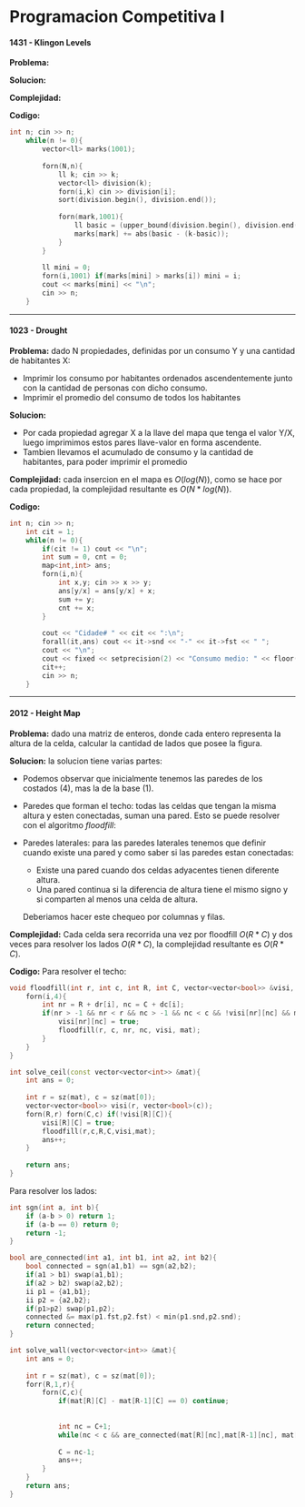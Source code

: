# Programacion Competitiva I

#### 1431 - Klingon Levels

**Problema:**

**Solucion:**

**Complejidad:**

**Codigo:**
```cpp
int n; cin >> n;
	while(n != 0){
		vector<ll> marks(1001);
		
		forn(N,n){
			ll k; cin >> k;
			vector<ll> division(k);
			forn(i,k) cin >> division[i];
			sort(division.begin(), division.end());
			
			forn(mark,1001){
				ll basic = (upper_bound(division.begin(), division.end(), mark) - division.begin());
				marks[mark] += abs(basic - (k-basic));
			}
		}
		
		ll mini = 0;
		forn(i,1001) if(marks[mini] > marks[i]) mini = i;
		cout << marks[mini] << "\n";
		cin >> n;
	}
```

---
#### 1023 - Drought
**Problema:** dado N propiedades, definidas por un consumo Y y una cantidad de habitantes X:
* Imprimir los consumo por habitantes ordenados ascendentemente junto con la cantidad de personas con dicho consumo.
* Imprimir el promedio del consumo de todos los habitantes

**Solucion:** 
* Por cada propiedad agregar X a la llave del mapa que tenga el valor Y/X, luego imprimimos estos pares llave-valor en forma ascendente.
* Tambien llevamos el acumulado de consumo y la cantidad de habitantes, para poder imprimir el promedio

**Complejidad:** cada insercion en el mapa es $O(log(N))$, como se hace por cada propiedad, la complejidad resultante es $O(N*log(N))$.

**Codigo:**
```cpp
int n; cin >> n;
	int cit = 1;
	while(n != 0){
		if(cit != 1) cout << "\n";
		int sum = 0, cnt = 0;
		map<int,int> ans;
		forn(i,n){
			int x,y; cin >> x >> y;
			ans[y/x] = ans[y/x] + x;
			sum += y;
			cnt += x;
		}
		
		cout << "Cidade# " << cit << ":\n";
		forall(it,ans) cout << it->snd << "-" << it->fst << " ";
		cout << "\n";
		cout << fixed << setprecision(2) << "Consumo medio: " << floor(double(sum)*100/double(cnt))/100 << " m3.\n";
		cit++;
		cin >> n;
	}
```
---
#### 2012 - Height Map

**Problema:** dado una matriz de enteros, donde cada entero representa la altura de la celda, calcular la cantidad de lados que posee la figura.

**Solucion:** la solucion tiene varias partes:
* Podemos observar que inicialmente tenemos las paredes de los costados (4), mas la de la base (1).
* Paredes que forman el techo: todas las celdas que tengan la misma altura y esten conectadas, suman una pared. Esto se puede resolver con el algoritmo _floodfill_:
* Paredes laterales: para las paredes laterales tenemos que definir cuando existe una pared y como saber si las paredes estan conectadas:
    * Existe una pared cuando dos celdas adyacentes tienen diferente altura.
    * Una pared continua si la diferencia de altura tiene el mismo signo y si comparten al menos una celda de altura.

    Deberiamos hacer este chequeo por columnas y filas.

**Complejidad:**
Cada celda sera recorrida una vez por floodfill $O(R*C)$ y dos veces para resolver los lados $O(R*C)$, la complejidad resultante es $O(R*C)$.

**Codigo:**
Para resolver el techo:
```cpp
void floodfill(int r, int c, int R, int C, vector<vector<bool>> &visi, const vector<vector<int>> &mat){
	forn(i,4){
		int nr = R + dr[i], nc = C + dc[i];
		if(nr > -1 && nr < r && nc > -1 && nc < c && !visi[nr][nc] && mat[R][C] == mat[nr][nc]){
			visi[nr][nc] = true;
			floodfill(r, c, nr, nc, visi, mat);
		}
	}
}

int solve_ceil(const vector<vector<int>> &mat){
	int ans = 0;
	
	int r = sz(mat), c = sz(mat[0]);
	vector<vector<bool>> visi(r, vector<bool>(c));
	forn(R,r) forn(C,c) if(!visi[R][C]){
		visi[R][C] = true;
		floodfill(r,c,R,C,visi,mat);
		ans++;
	}
	
	return ans;
}
```

Para resolver los lados:

```cpp
int sgn(int a, int b){
	if (a-b > 0) return 1;
	if (a-b == 0) return 0;
	return -1;
}

bool are_connected(int a1, int b1, int a2, int b2){
	bool connected = sgn(a1,b1) == sgn(a2,b2);
	if(a1 > b1) swap(a1,b1);
	if(a2 > b2) swap(a2,b2);
	ii p1 = {a1,b1};
	ii p2 = {a2,b2};
	if(p1>p2) swap(p1,p2);
	connected &= max(p1.fst,p2.fst) < min(p1.snd,p2.snd);
	return connected;
}

int solve_wall(vector<vector<int>> &mat){
	int ans = 0;
	
	int r = sz(mat), c = sz(mat[0]);
	forr(R,1,r){
		forn(C,c){
			if(mat[R][C] - mat[R-1][C] == 0) continue;
			
			
			int nc = C+1;
			while(nc < c && are_connected(mat[R][nc],mat[R-1][nc], mat[R][nc-1], mat[R-1][nc-1])) nc++;
		
			C = nc-1;
			ans++;
		}
	}
	return ans;
}
```